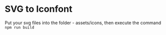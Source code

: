# SVG to Iconfont

Put your svg files into the folder - assets/icons,
then execute the command `npm run build`